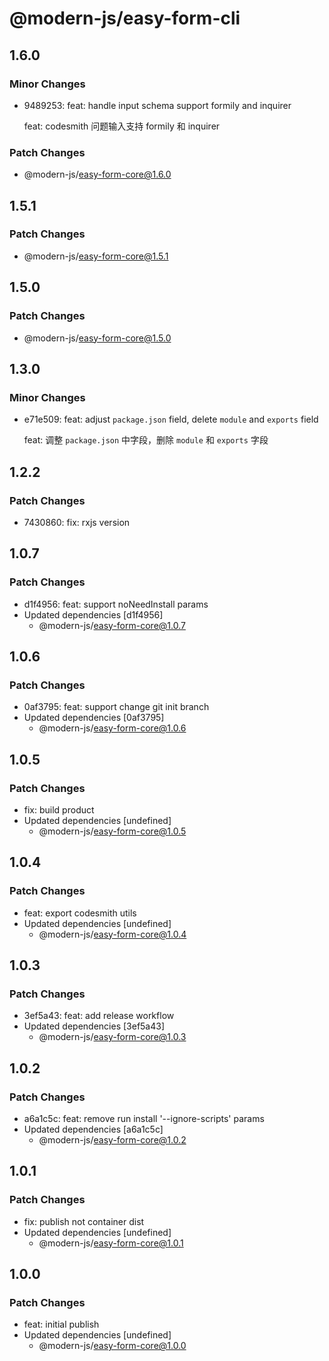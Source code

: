 # @modern-js/easy-form-cli

## 1.6.0

### Minor Changes

- 9489253: feat: handle input schema support formily and inquirer

  feat: codesmith 问题输入支持 formily 和 inquirer

### Patch Changes

- @modern-js/easy-form-core@1.6.0

## 1.5.1

### Patch Changes

- @modern-js/easy-form-core@1.5.1

## 1.5.0

### Patch Changes

- @modern-js/easy-form-core@1.5.0

## 1.3.0

### Minor Changes

- e71e509: feat: adjust `package.json` field, delete `module` and `exports` field

  feat: 调整 `package.json` 中字段，删除 `module` 和 `exports` 字段

## 1.2.2

### Patch Changes

- 7430860: fix: rxjs version

## 1.0.7

### Patch Changes

- d1f4956: feat: support noNeedInstall params
- Updated dependencies [d1f4956]
  - @modern-js/easy-form-core@1.0.7

## 1.0.6

### Patch Changes

- 0af3795: feat: support change git init branch
- Updated dependencies [0af3795]
  - @modern-js/easy-form-core@1.0.6

## 1.0.5

### Patch Changes

- fix: build product
- Updated dependencies [undefined]
  - @modern-js/easy-form-core@1.0.5

## 1.0.4

### Patch Changes

- feat: export codesmith utils
- Updated dependencies [undefined]
  - @modern-js/easy-form-core@1.0.4

## 1.0.3

### Patch Changes

- 3ef5a43: feat: add release workflow
- Updated dependencies [3ef5a43]
  - @modern-js/easy-form-core@1.0.3

## 1.0.2

### Patch Changes

- a6a1c5c: feat: remove run install '--ignore-scripts' params
- Updated dependencies [a6a1c5c]
  - @modern-js/easy-form-core@1.0.2

## 1.0.1

### Patch Changes

- fix: publish not container dist
- Updated dependencies [undefined]
  - @modern-js/easy-form-core@1.0.1

## 1.0.0

### Patch Changes

- feat: initial publish
- Updated dependencies [undefined]
  - @modern-js/easy-form-core@1.0.0
